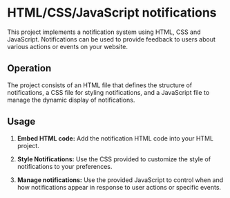 # HTML/CSS/JavaScript notifications

This project implements a notification system using HTML, CSS and JavaScript. Notifications can be used to provide feedback to users about various actions or events on your website.

## Operation

The project consists of an HTML file that defines the structure of notifications, a CSS file for styling notifications, and a JavaScript file to manage the dynamic display of notifications.

## Usage

1. **Embed HTML code:** Add the notification HTML code into your HTML project.

2. **Style Notifications:** Use the CSS provided to customize the style of notifications to your preferences.

3. **Manage notifications:** Use the provided JavaScript to control when and how notifications appear in response to user actions or specific events.
